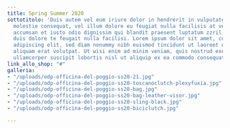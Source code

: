 ```yaml
---
title: Spring Summer 2020
sottotitolo: 'Duis autem vel eum iriure dolor in hendrerit in vulputate velit esse
  molestie consequat, vel illum dolore eu feugiat nulla facilisis at vero eros et
  accumsan et iusto odio dignissim qui blandit praesent luptatum zzril delenit augue
  duis dolore te feugait nulla facilisi. Lorem ipsum dolor sit amet, consectetuer
  adipiscing elit, sed diam nonummy nibh euismod tincidunt ut laoreet dolore magna
  aliquam erat volutpat. Ut wisi enim ad minim veniam, quis nostrud exerci tation
  ullamcorper suscipit lobortis nisl ut aliquip ex ea commodo consequat. '
link_allo_shop: "#"
galleria:
- "/uploads/odp-officina-del-poggio-ss20-21.jpg"
- "/uploads/odp-officina-del-poggio-ss20-toscanoclutch-plexyfuxia.jpg"
- "/uploads/odp-officina-del-poggio-ss20-bag.jpg"
- "/uploads/odp-officina-del-poggio-ss20-bag-leather-visor.jpg"
- "/uploads/odp-officina-del-poggio-ss20-sling-black.jpg"
- "/uploads/odp-officina-del-poggio-ss20-biciclutch.jpg"

---
```

